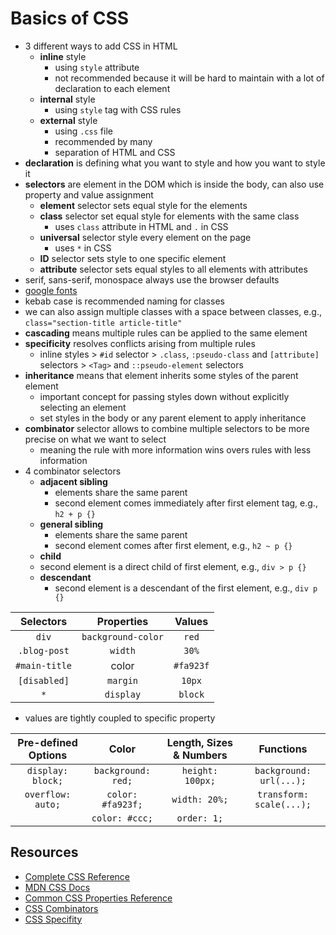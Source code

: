 # Basics of CSS

- 3 different ways to add CSS in HTML
  - **inline** style
    - using `style` attribute
    - not recommended because it will be hard to maintain with a lot of declaration to each element
  - **internal** style
    - using `style` tag with CSS rules
  - **external** style
    - using `.css` file
    - recommended by many
    - separation of HTML and CSS
- **declaration** is defining what you want to style and how you want to style it
- **selectors** are element in the DOM which is inside the body, can also use property and value assignment
  - **element** selector sets equal style for the elements 
  - **class** selector set equal style for elements with the same class
    - uses `class` attribute in HTML and `.` in CSS
  - **universal** selector style every element on the page
    - uses `*` in CSS
  - **ID** selector sets style to one specific element
  - **attribute** selector sets equal styles to all elements with attributes
- serif, sans-serif, monospace always use the browser defaults
- [google fonts](https://fonts.google.com/)
- kebab case is recommended naming for classes
- we can also assign multiple classes with a space between classes, e.g., `class="section-title article-title"`
- **cascading** means multiple rules can be applied to the same element
- **specificity** resolves conflicts arising from multiple rules
  - inline styles > `#id` selector > `.class`, `:pseudo-class` and `[attribute]` selectors > `<Tag>` and `::pseudo-element` selectors
- **inheritance** means that element inherits some styles of the parent element
  - important concept for passing styles down without explicitly selecting an element
  - set styles in the body or any parent element to apply inheritance
- **combinator** selector allows to combine multiple selectors to be more precise on what we want to select
  - meaning the rule with more information wins overs rules with less information
- 4 combinator selectors
  - **adjacent sibling** 
    - elements share the same parent
    - second element comes immediately after first element tag, e.g., `h2 + p {}`
  - **general sibling**
    - elements share the same parent
    - second element comes after first element, e.g., `h2 ~ p {}`
  - **child**
  - second element is a direct child of first element, e.g., `div > p {}`
  - **descendant**
    - second element is a descendant of the first element, e.g., `div p {}`

|   Selectors   |     Properties     |  Values   |
| :-----------: | :----------------: | :-------: |
|     `div`     | `background-color` |   `red`   |
| `.blog-post`  |      `width`       |   `30%`   |
| `#main-title` |       color        | `#fa923f` |
| `[disabled]`  |      `margin`      |  `10px`   |
|      `*`      |     `display`      |  `block`  |

- values are tightly coupled to specific property

| Pre-defined Options |       Color        | Length, Sizes & Numbers |        Functions         |
| :-----------------: | :----------------: | :---------------------: | :----------------------: |
|  `display: block;`  | `background: red;` |    `height: 100px;`     | `background: url(...);`  |
|  `overflow: auto;`  | `color: #fa923f;`  |      `width: 20%;`      | `transform: scale(...);` |
|                     |   `color: #ccc;`   |       `order: 1;`       |                          |


## Resources

- [Complete CSS Reference](https://developer.mozilla.org/en-US/docs/Web/CSS/Reference)
- [MDN CSS Docs](https://developer.mozilla.org/en-US/docs/Web/CSS)
- [Common CSS Properties Reference](https://developer.mozilla.org/en-US/docs/Web/CSS/CSS_Properties_Reference)
- [CSS Combinators](https://developer.mozilla.org/en-US/docs/Learn/CSS/Introduction_to_CSS/Combinators_and_multiple_selectors)
- [CSS Specifity](https://developer.mozilla.org/en-US/docs/Web/CSS/Specificity)

